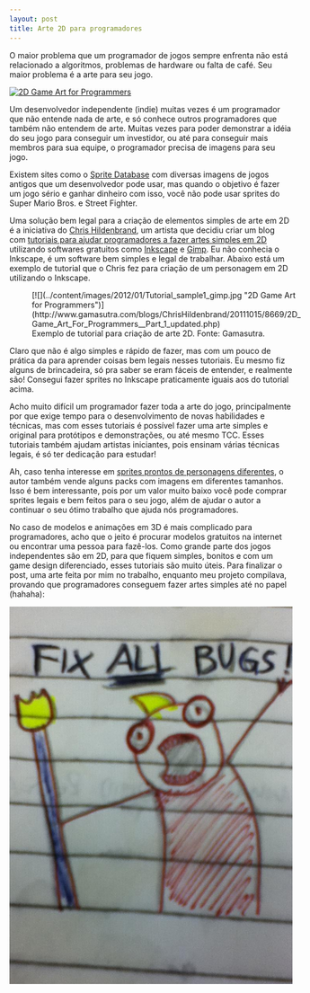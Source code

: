 ```yaml
---
layout: post
title: Arte 2D para programadores
---
```


O maior problema que um programador de jogos sempre enfrenta não está relacionado a algoritmos, problemas de hardware ou falta de café. Seu maior problema é a arte para seu jogo.

[![](http://gamedeveloper.com.br/blog/wp-content/uploads/2012/01/Blog_banner.jpg "2D Game Art for Programmers")](http://2dgameartforprogrammers.blogspot.com/)

Um desenvolvedor independente (indie) muitas vezes é um programador que não entende nada de arte, e só conhece outros programadores que também não entendem de arte. Muitas vezes para poder demonstrar a idéia do seu jogo para conseguir um investidor, ou até para conseguir mais membros para sua equipe, o programador precisa de imagens para seu jogo.

Existem sites como o [Sprite Database](http://sdb.drshnaps.com/ "Sprite Database") com diversas imagens de jogos antigos que um desenvolvedor pode usar, mas quando o objetivo é fazer um jogo sério e ganhar dinheiro com isso, você não pode usar sprites do Super Mario Bros. e Street Fighter.

Uma solução bem legal para a criação de elementos simples de arte em 2D é a iniciativa do [Chris Hildenbrand](http://2dgameartforprogrammers.blogspot.com/ "Blog"), um artista que decidiu criar um blog com [tutoriais para ajudar programadores a fazer artes simples em 2D ](http://www.gamasutra.com/blogs/ChrisHildenbrand/20111015/8669/2D_Game_Art_For_Programmers__Part_1_updated.php "Gamasutra")utilizando softwares gratuitos como [Inkscape](http://inkscape.org/ "Inkscape") e [Gimp](http://www.gimp.org/ "Gimp"). Eu não conhecia o Inkscape, é um software bem simples e legal de trabalhar. Abaixo está um exemplo de tutorial que o Chris fez para criação de um personagem em 2D utilizando o Inkscape.

<figure class="wp-caption aligncenter" id="attachment_967" style="width: 486px">[![](../content/images/2012/01/Tutorial_sample1_gimp.jpg "2D Game Art for Programmers")](http://www.gamasutra.com/blogs/ChrisHildenbrand/20111015/8669/2D_Game_Art_For_Programmers__Part_1_updated.php)<figcaption class="wp-caption-text">Exemplo de tutorial para criação de arte 2D. Fonte: Gamasutra.</figcaption></figure>Claro que não é algo simples e rápido de fazer, mas com um pouco de prática da para aprender coisas bem legais nesses tutoriais. Eu mesmo fiz alguns de brincadeira, só pra saber se eram fáceis de entender, e realmente são! Consegui fazer sprites no Inkscape praticamente iguais aos do tutorial acima.

Acho muito difícil um programador fazer toda a arte do jogo, principalmente por que exige tempo para o desenvolvimento de novas habilidades e técnicas, mas com esses tutoriais é possível fazer uma arte simples e original para protótipos e demonstrações, ou até mesmo TCC. Esses tutoriais também ajudam artistas iniciantes, pois ensinam várias técnicas legais, é só ter dedicação para estudar!

Ah, caso tenha interesse em [sprites prontos de personagens diferentes](http://2dblockbuddies.blogspot.com/p/blockbuddies.html "Packs"), o autor também vende alguns packs com imagens em diferentes tamanhos. Isso é bem interessante, pois por um valor muito baixo você pode comprar sprites legais e bem feitos para o seu jogo, além de ajudar o autor a continuar o seu ótimo trabalho que ajuda nós programadores.

No caso de modelos e animações em 3D é mais complicado para programadores, acho que o jeito é procurar modelos gratuitos na internet ou encontrar uma pessoa para fazê-los. Como grande parte dos jogos independentes são em 2D, para que fiquem simples, bonitos e com um game design diferenciado, esses tutoriais são muito úteis. Para finalizar o post, uma arte feita por mim no trabalho, enquanto meu projeto compilava, provando que programadores conseguem fazer artes simples até no papel (hahaha):

[![](../content/images/2012/01/312798_316021165076724_100000065303644_1324289_61289591_n.jpg "Fix ALL bugs!")](../content/images/2012/01/312798_316021165076724_100000065303644_1324289_61289591_n.jpg)

<div id="-chrome-auto-translate-plugin-dialog" style="opacity: 1 !important; background-image: initial !important; background-attachment: initial !important; background-origin: initial !important; background-clip: initial !important; background-color: transparent !important; position: absolute !important; top: 0px; left: 0px; overflow-x: visible !important; overflow-y: visible !important; z-index: 999999 !important; text-align: left !important; display: none; padding: 0px !important; margin: 0px !important;">![](http://www.google.com/uds/css/small-logo.png)

</div>
